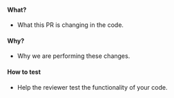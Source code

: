 #### What?
- What this PR is changing in the code.

#### Why?
- Why we are performing these changes.

#### How to test
- Help the reviewer test the functionality of your code.
